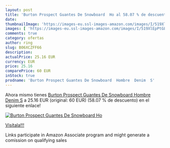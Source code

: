 ```yaml
---
layout: post
title: 'Burton Prospect Guantes De Snowboard  Ho al 58.07 % de descuento'
date: 
thumbnailImage: 'https://images-eu.ssl-images-amazon.com/images/I/519XlEpPtGL._SL200_.jpg'
images: [ 'https://images-eu.ssl-images-amazon.com/images/I/519XlEpPtGL._SL200_.jpg' ]
comments: true
category: ofertas
author: ring
slug: B06XCZFF66
description:
actualPrice: 25.16 EUR
currency: EUR
price: 25.16
comparePrice: 60 EUR
inStock: true
prodname: 'Burton Prospect Guantes De Snowboard  Hombre  Denim  S'
---
```


Ahora mismo tienes [Burton Prospect Guantes De Snowboard  Hombre  Denim  S](https://www.amazon.es/dp/B06XCZFF66/?tag=tolees-21) a 25.16 EUR (original: 60 EUR) (58.07 %  de descuento) en el siguiente enlace!

[![Burton Prospect Guantes De Snowboard  Ho](https://images-eu.ssl-images-amazon.com/images/I/519XlEpPtGL._SL200_.jpg)](https://www.amazon.es/dp/B06XCZFF66/?tag=tolees-21)

[Visítala!!!](https://www.amazon.es/dp/B06XCZFF66/?tag=tolees-21)

Links participate in Amazon Associate program and might generate a comission on qualifying sales
